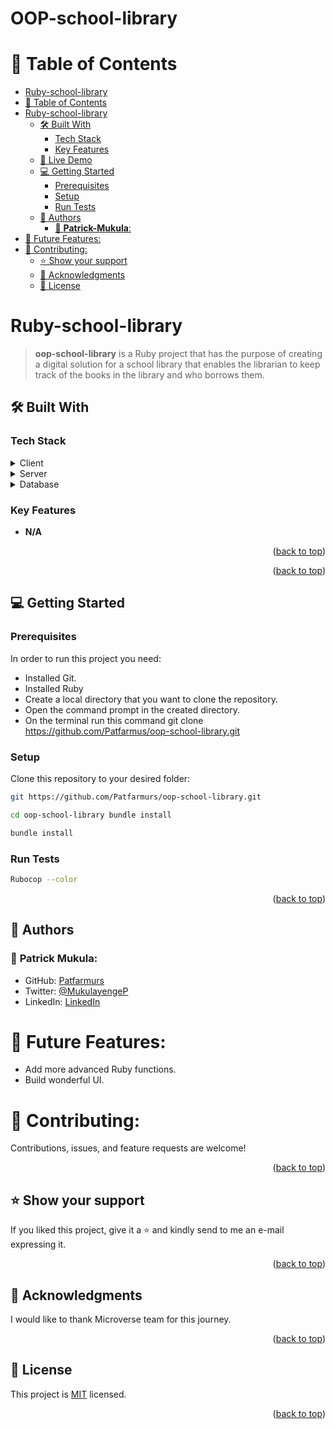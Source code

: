 # OOP-school-library
# 📗 Table of Contents

- [Ruby-school-library](#ruby-school-library)
- [📗 Table of Contents](#-table-of-contents)
- [Ruby-school-library ](#ruby-school-library-)
  - [🛠 Built With ](#-built-with-)
    - [Tech Stack ](#tech-stack-)
    - [Key Features ](#key-features-)
  - [🚀 Live Demo ](#-live-demo-)
  - [💻 Getting Started ](#-getting-started-)
    - [Prerequisites](#prerequisites)
    - [Setup](#setup)
    - [Run Tests](#run-tests)
  - [👥 Authors ](#-authors-)
    - [👤 **Patrick-Mukula**:](#-Patrick-Mukula)
- [🔭 Future Features:](#-future-features)
- [🤝 Contributing:](#-contributing)
  - [⭐️ Show your support ](#️-show-your-support-)
  - [🙏 Acknowledgments ](#-acknowledgments-)
  - [📝 License ](#-license-)

<!-- PROJECT DESCRIPTION -->

# Ruby-school-library <a name="about-project"></a>

> **oop-school-library**  is a Ruby project that has the purpose of creating a digital solution for a school library that enables the librarian to keep track of the books in the library and who borrows them.

## 🛠 Built With <a name="built-with"></a>

### Tech Stack <a name="tech-stack"></a>

<details>
  <summary>Client</summary>
  <ul>
    <li><a href="https://www.ruby-lang.org/en/">Ruby</a></li>
  </ul>
</details>

<details>
  <summary>Server</summary>
  <ul>
    <li>N/A</li>
  </ul>
</details>

<details>
<summary>Database</summary>
  <ul>
    <li>N/A</li>
  </ul>
</details>

<!-- Features -->

### Key Features <a name="key-features"></a>

- **N/A**

<p align="right">(<a href="#readme-top">back to top</a>)</p>

<p align="right">(<a href="#readme-top">back to top</a>)</p>

<!-- GETTING STARTED -->

## 💻 Getting Started <a name="getting-started"></a>

### Prerequisites

In order to run this project you need:
- Installed Git.
- Installed Ruby
- Create a local directory that you want to clone the repository.
- Open the command prompt in the created directory.
- On the terminal run this command git clone https://github.com/Patfarmus/oop-school-library.git



### Setup

Clone this repository to your desired folder:

```sh 
git https://github.com/Patfarmurs/oop-school-library.git
  ```
  ```sh 
  cd oop-school-library bundle install
  ```
  ```sh 
  bundle install
  ```
### Run Tests
  ```sh 
  Rubocop --color
  ```

<p align="right">(<a href="#readme-top">back to top</a>)</p>

<!-- AUTHORS -->

## 👥 Authors <a name="authors"></a>
### 👤 **Patrick Mukula**:
- GitHub: [Patfarmurs](https://github.com/Patfarmurs)
- Twitter: [@MukulayengeP](https://twitter.com/MukulayengeP)
- LinkedIn: [LinkedIn](https://www.linkedin.com/in/Patrick-Mukula)
  
# 🔭 Future Features:
- Add more advanced Ruby functions.
- Build wonderful UI.


# 🤝 Contributing:
Contributions, issues, and feature requests are welcome!

<p align="right">(<a href="#readme-top">back to top</a>)</p>

<!-- SUPPORT -->

## ⭐️ Show your support <a name="support"></a>
If you liked this project, give it a ⭐️ and kindly send to me an e-mail expressing it.

<p align="right">(<a href="#readme-top">back to top</a>)</p>

<!-- ACKNOWLEDGEMENTS -->

## 🙏 Acknowledgments <a name="acknowledgements"></a>

I would like to thank Microverse team for this journey.

<p align="right">(<a href="#readme-top">back to top</a>)</p>


<!-- LICENSE -->

## 📝 License <a name="license"></a>

This project is [MIT](./LICENSE) licensed.

<p align="right">(<a href="#readme-top">back to top</a>)</p>